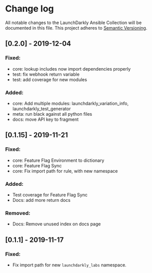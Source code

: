 Change log
================================================

All notable changes to the LaunchDarkly Ansible Collection will be documented in this file. This project adheres to [Semantic Versioning](https://semver.org).

## [0.2.0] - 2019-12-04
### Fixed:
- core: lookup includes now import dependencies properly
- test: fix webhook return variable
- test: add coverage for new modules

### Added:
- core: Add multiple modules: launchdarkly_variation_info, launchdarkly_test_generator
- meta: run black against all python files
- docs: move API key to fragment

## [0.1.15] - 2019-11-21
### Fixed:
- core: Feature Flag Environment to dictionary
- core: Feature Flag Sync
- core: Fix import path for rule, with new namespace

### Added:
- Test coverage for Feature Flag Sync
- Docs: add more return docs

### Removed:
- Docs: Remove unused index on docs page

## [0.1.1] - 2019-11-17
### Fixed:
- Fix import path for new `launchdarkly_labs` namespace.
